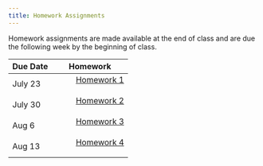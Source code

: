 ```yaml
---
title: Homework Assignments
---
```

<p>
Homework assignments are made available at the end of class and are due the following week by the beginning of class.
</p>
<div>
  <table class="table table-striped table-hover">
    <thead>
      <tr>
        <th>Due Date</th>
        <th>Homework</th>
       </tr>
    </thead>
    <tbody>
      <tr>
        <td>July 23</td>
        <td>
          <dl>
          <dd><a href="../materials/homeworks/homework01_alt.Rmd" target=_blank>Homework 1</a>
          </dd>
          </dl>
        </td>
      </tr>
      <tr>
        <td>July 30</td>
        <td>
          <dl>
          <dd><a href="../materials/homeworks/homework02_alt.Rmd" target=_blank>Homework 2</a>
          </dd>
          </dl>
        </td>
       </tr>
       <tr>
        <td>Aug 6</td>
        <td>
          <dl>
          <dd><a href="../materials/homeworks/homework03_alt.Rmd" target=_blank>Homework 3</a>
          </dd>
          </dl>
        </td>
       </tr>
       <tr>
        <td>Aug 13</td>
        <td>
          <dl>
          <dd><a href="../materials/homeworks/homework04.html" target=_blank>Homework 4</a>
          </dd>
          </dl>
        </td>
       </tr>
      </tbody>
  </table>
</div>
